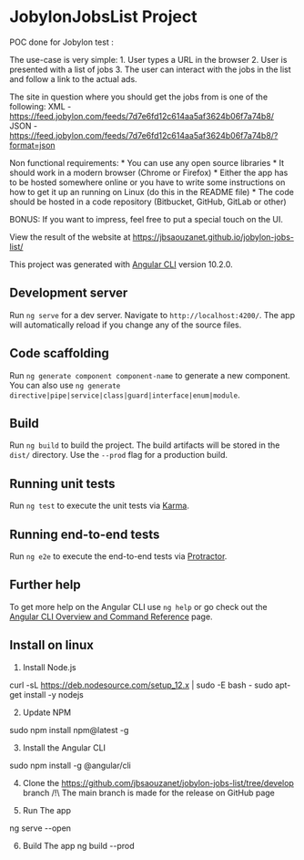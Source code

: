 # JobylonJobsList Project

POC done for Jobylon test :

The use-case is very simple:
    1. User types a URL in the browser
    2. User is presented with a list of jobs
    3. The user can interact with the jobs in the list and follow a link to the actual ads.

The site in question where you should get the jobs from is one of the following:
XML - https://feed.jobylon.com/feeds/7d7e6fd12c614aa5af3624b06f7a74b8/
JSON - https://feed.jobylon.com/feeds/7d7e6fd12c614aa5af3624b06f7a74b8/?format=json

Non functional requirements:
    * You can use any open source libraries
    * It should work in a modern browser (Chrome or Firefox)
    * Either the app has to be hosted somewhere online or you have to write some instructions on how to get it up an running on Linux (do this in the README file)
    * The code should be hosted in a code repository (Bitbucket, GitHub, GitLab or other)

BONUS:
If you want to impress, feel free to put a special touch on the UI.

View the result of the website at https://jbsaouzanet.github.io/jobylon-jobs-list/


This project was generated with [Angular CLI](https://github.com/angular/angular-cli) version 10.2.0.

## Development server

Run `ng serve` for a dev server. Navigate to `http://localhost:4200/`. The app will automatically reload if you change any of the source files.

## Code scaffolding

Run `ng generate component component-name` to generate a new component. You can also use `ng generate directive|pipe|service|class|guard|interface|enum|module`.

## Build

Run `ng build` to build the project. The build artifacts will be stored in the `dist/` directory. Use the `--prod` flag for a production build.

## Running unit tests

Run `ng test` to execute the unit tests via [Karma](https://karma-runner.github.io).

## Running end-to-end tests

Run `ng e2e` to execute the end-to-end tests via [Protractor](http://www.protractortest.org/).

## Further help

To get more help on the Angular CLI use `ng help` or go check out the [Angular CLI Overview and Command Reference](https://angular.io/cli) page.

## Install on linux

1. Install Node.js

curl -sL https://deb.nodesource.com/setup_12.x | sudo -E bash -
sudo apt-get install -y nodejs

2. Update NPM

sudo npm install npm@latest -g

3. Install the Angular CLI

sudo npm install -g @angular/cli

4. Clone the https://github.com/jbsaouzanet/jobylon-jobs-list/tree/develop branch
/!\ The main branch is made for the release on GitHub page

5. Run The app 

ng serve --open

6. Build The app
ng build --prod
